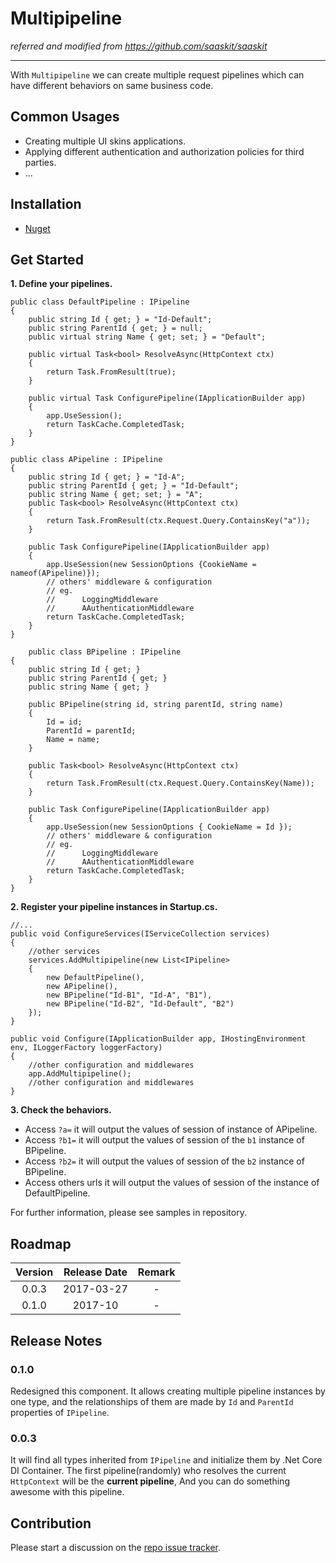 # Multipipeline

_referred and modified from https://github.com/saaskit/saaskit_

---

With `Multipipeline` we can create multiple request pipelines which can have different behaviors on same business code.

## Common Usages
+ Creating multiple UI skins applications.
+ Applying different authentication and authorization policies for third parties.
+ ...

## Installation
+ <a href="https://www.nuget.org/packages/LazyMortal.Multipipeline/">Nuget</a>

## Get Started

**1. Define your pipelines.**

```
public class DefaultPipeline : IPipeline
{
    public string Id { get; } = "Id-Default";
    public string ParentId { get; } = null;
    public virtual string Name { get; set; } = "Default";

    public virtual Task<bool> ResolveAsync(HttpContext ctx)
    {
        return Task.FromResult(true);
    }

    public virtual Task ConfigurePipeline(IApplicationBuilder app)
    {
        app.UseSession();
        return TaskCache.CompletedTask;
    }
}

public class APipeline : IPipeline
{
    public string Id { get; } = "Id-A";
    public string ParentId { get; } = "Id-Default";
    public string Name { get; set; } = "A";
	public Task<bool> ResolveAsync(HttpContext ctx)
	{
		return Task.FromResult(ctx.Request.Query.ContainsKey("a"));
	}

	public Task ConfigurePipeline(IApplicationBuilder app)
	{
		app.UseSession(new SessionOptions {CookieName = nameof(APipeline)});
		// others' middleware & configuration
		// eg.
		//		LoggingMiddleware
		//		AAuthenticationMiddleware
		return TaskCache.CompletedTask;
	}
}

    public class BPipeline : IPipeline
{
	public string Id { get; }
	public string ParentId { get; }
	public string Name { get; }

    public BPipeline(string id, string parentId, string name)
    {
        Id = id;
        ParentId = parentId;
        Name = name;
    }

	public Task<bool> ResolveAsync(HttpContext ctx)
	{
		return Task.FromResult(ctx.Request.Query.ContainsKey(Name));
	}

	public Task ConfigurePipeline(IApplicationBuilder app)
	{
		app.UseSession(new SessionOptions { CookieName = Id });
		// others' middleware & configuration
		// eg.
		//		LoggingMiddleware
		//		AAuthenticationMiddleware
		return TaskCache.CompletedTask;
	}
}
```

**2. Register your pipeline instances in Startup.cs.**

```
//...
public void ConfigureServices(IServiceCollection services)
{
    //other services
    services.AddMultipipeline(new List<IPipeline>
    {
        new DefaultPipeline(),
        new APipeline(),
        new BPipeline("Id-B1", "Id-A", "B1"),
        new BPipeline("Id-B2", "Id-Default", "B2")
    });
}

public void Configure(IApplicationBuilder app, IHostingEnvironment env, ILoggerFactory loggerFactory)
{
    //other configuration and middlewares
    app.AddMultipipeline();
    //other configuration and middlewares
}

```

**3. Check the behaviors.**

+ Access `?a=` it will output the values of session of instance of APipeline.
+ Access `?b1=` it will output the values of session of the `b1` instance of BPipeline.
+ Access `?b2=` it will output the values of session of the `b2` instance of BPipeline.
+ Access others urls it will output the values of session of the instance of DefaultPipeline.

For further information, please see samples in repository.

## Roadmap

|Version|Release Date|Remark|
|:-----:|:-----:|:-----:|
|0.0.3|2017-03-27| - |
|0.1.0|2017-10| - |

## Release Notes

### 0.1.0
Redesigned this component.
It allows creating multiple pipeline instances by one type, 
and the relationships of them are made by `Id` and `ParentId` properties of `IPipeline`.

### 0.0.3
It will find all types inherited from `IPipeline` and initialize them by .Net Core DI Container.
The first pipeline(randomly) who resolves the current `HttpContext` will be the **current pipeline**,
And you can do something awesome with this pipeline.

## Contribution

Please start a discussion on the <a href="https://github.com/LazyMortal/Multipipeline/issues">repo issue tracker</a>.
